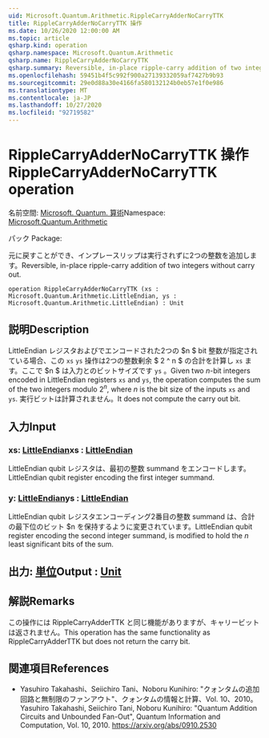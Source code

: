 ```yaml
---
uid: Microsoft.Quantum.Arithmetic.RippleCarryAdderNoCarryTTK
title: RippleCarryAdderNoCarryTTK 操作
ms.date: 10/26/2020 12:00:00 AM
ms.topic: article
qsharp.kind: operation
qsharp.namespace: Microsoft.Quantum.Arithmetic
qsharp.name: RippleCarryAdderNoCarryTTK
qsharp.summary: Reversible, in-place ripple-carry addition of two integers without carry out.
ms.openlocfilehash: 59451b4f5c992f900a27139332059af7427b9b93
ms.sourcegitcommit: 29e0d88a30e4166fa580132124b0eb57e1f0e986
ms.translationtype: MT
ms.contentlocale: ja-JP
ms.lasthandoff: 10/27/2020
ms.locfileid: "92719582"
---
```

# <a name="ripplecarryaddernocarryttk-operation"></a><span data-ttu-id="e65e5-102">RippleCarryAdderNoCarryTTK 操作</span><span class="sxs-lookup"><span data-stu-id="e65e5-102">RippleCarryAdderNoCarryTTK operation</span></span>

<span data-ttu-id="e65e5-103">名前空間: [Microsoft. Quantum. 算術](xref:Microsoft.Quantum.Arithmetic)</span><span class="sxs-lookup"><span data-stu-id="e65e5-103">Namespace: [Microsoft.Quantum.Arithmetic](xref:Microsoft.Quantum.Arithmetic)</span></span>

<span data-ttu-id="e65e5-104">パック [](https://nuget.org/packages/)</span><span class="sxs-lookup"><span data-stu-id="e65e5-104">Package: [](https://nuget.org/packages/)</span></span>


<span data-ttu-id="e65e5-105">元に戻すことができ、インプレースリップは実行されずに2つの整数を追加します。</span><span class="sxs-lookup"><span data-stu-id="e65e5-105">Reversible, in-place ripple-carry addition of two integers without carry out.</span></span>

```qsharp
operation RippleCarryAdderNoCarryTTK (xs : Microsoft.Quantum.Arithmetic.LittleEndian, ys : Microsoft.Quantum.Arithmetic.LittleEndian) : Unit
```


## <a name="description"></a><span data-ttu-id="e65e5-106">説明</span><span class="sxs-lookup"><span data-stu-id="e65e5-106">Description</span></span>

<span data-ttu-id="e65e5-107">LittleEndian レジスタおよびでエンコードされた2つの $n $ bit 整数が指定されている場合、この `xs` `ys` 操作は2つの整数剰余 $ 2 ^ n $ の合計を計算し `xs` ます。ここで $n $ は入力とのビットサイズです `ys` 。</span><span class="sxs-lookup"><span data-stu-id="e65e5-107">Given two $n$-bit integers encoded in LittleEndian registers `xs` and `ys`, the operation computes the sum of the two integers modulo $2^n$, where $n$ is the bit size of the inputs `xs` and `ys`.</span></span> <span data-ttu-id="e65e5-108">実行ビットは計算されません。</span><span class="sxs-lookup"><span data-stu-id="e65e5-108">It does not compute the carry out bit.</span></span>

## <a name="input"></a><span data-ttu-id="e65e5-109">入力</span><span class="sxs-lookup"><span data-stu-id="e65e5-109">Input</span></span>

### <a name="xs--littleendian"></a><span data-ttu-id="e65e5-110">xs: [LittleEndian](xref:Microsoft.Quantum.Arithmetic.LittleEndian)</span><span class="sxs-lookup"><span data-stu-id="e65e5-110">xs : [LittleEndian](xref:Microsoft.Quantum.Arithmetic.LittleEndian)</span></span>

<span data-ttu-id="e65e5-111">LittleEndian qubit レジスタは、最初の整数 summand をエンコードします。</span><span class="sxs-lookup"><span data-stu-id="e65e5-111">LittleEndian qubit register encoding the first integer summand.</span></span>


### <a name="ys--littleendian"></a><span data-ttu-id="e65e5-112">y: [LittleEndian](xref:Microsoft.Quantum.Arithmetic.LittleEndian)</span><span class="sxs-lookup"><span data-stu-id="e65e5-112">ys : [LittleEndian](xref:Microsoft.Quantum.Arithmetic.LittleEndian)</span></span>

<span data-ttu-id="e65e5-113">LittleEndian qubit レジスタエンコーディング2番目の整数 summand は、合計の最下位のビット $n を保持するように変更されています。</span><span class="sxs-lookup"><span data-stu-id="e65e5-113">LittleEndian qubit register encoding the second integer summand, is modified to hold the $n$ least significant bits of the sum.</span></span>



## <a name="output--unit"></a><span data-ttu-id="e65e5-114">出力: [単位](xref:microsoft.quantum.lang-ref.unit)</span><span class="sxs-lookup"><span data-stu-id="e65e5-114">Output : [Unit](xref:microsoft.quantum.lang-ref.unit)</span></span>



## <a name="remarks"></a><span data-ttu-id="e65e5-115">解説</span><span class="sxs-lookup"><span data-stu-id="e65e5-115">Remarks</span></span>

<span data-ttu-id="e65e5-116">この操作には RippleCarryAdderTTK と同じ機能がありますが、キャリービットは返されません。</span><span class="sxs-lookup"><span data-stu-id="e65e5-116">This operation has the same functionality as RippleCarryAdderTTK but does not return the carry bit.</span></span>

## <a name="references"></a><span data-ttu-id="e65e5-117">関連項目</span><span class="sxs-lookup"><span data-stu-id="e65e5-117">References</span></span>

- <span data-ttu-id="e65e5-118">Yasuhiro Takahashi、Seiichiro Tani、Noboru Kunihiro: "クォンタムの追加回路と無制限のファンアウト"、クォンタムの情報と計算、Vol. 10、2010。</span><span class="sxs-lookup"><span data-stu-id="e65e5-118">Yasuhiro Takahashi, Seiichiro Tani, Noboru Kunihiro: "Quantum Addition Circuits and Unbounded Fan-Out", Quantum Information and Computation, Vol. 10, 2010.</span></span>
  https://arxiv.org/abs/0910.2530